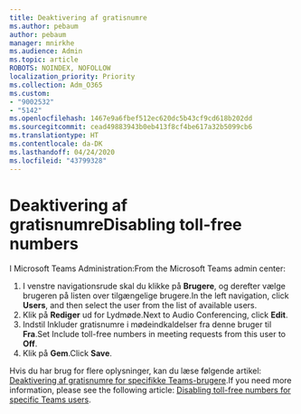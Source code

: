 ```yaml
---
title: Deaktivering af gratisnumre
ms.author: pebaum
author: pebaum
manager: mnirkhe
ms.audience: Admin
ms.topic: article
ROBOTS: NOINDEX, NOFOLLOW
localization_priority: Priority
ms.collection: Adm_O365
ms.custom:
- "9002532"
- "5142"
ms.openlocfilehash: 1467e9a6fbef512ec620dc5b43cf9cd618b202dd
ms.sourcegitcommit: cead49883943b0eb413f8cf4be617a32b5099cb6
ms.translationtype: HT
ms.contentlocale: da-DK
ms.lasthandoff: 04/24/2020
ms.locfileid: "43799328"
---
```

# <a name="disabling-toll-free-numbers"></a><span data-ttu-id="f90bf-102">Deaktivering af gratisnumre</span><span class="sxs-lookup"><span data-stu-id="f90bf-102">Disabling toll-free numbers</span></span>

<span data-ttu-id="f90bf-103">I Microsoft Teams Administration:</span><span class="sxs-lookup"><span data-stu-id="f90bf-103">From the Microsoft Teams admin center:</span></span>

1. <span data-ttu-id="f90bf-104">I venstre navigationsrude skal du klikke på **Brugere**, og derefter vælge brugeren på listen over tilgængelige brugere.</span><span class="sxs-lookup"><span data-stu-id="f90bf-104">In the left navigation, click **Users**, and then select the user from the list of available users.</span></span>
2. <span data-ttu-id="f90bf-105">Klik på **Rediger** ud for Lydmøde.</span><span class="sxs-lookup"><span data-stu-id="f90bf-105">Next to Audio Conferencing, click **Edit**.</span></span>
3. <span data-ttu-id="f90bf-106">Indstil Inkluder gratisnumre i mødeindkaldelser fra denne bruger til **Fra**.</span><span class="sxs-lookup"><span data-stu-id="f90bf-106">Set Include toll-free numbers in meeting requests from this user to **Off**.</span></span>
4. <span data-ttu-id="f90bf-107">Klik på **Gem**.</span><span class="sxs-lookup"><span data-stu-id="f90bf-107">Click **Save**.</span></span>

<span data-ttu-id="f90bf-108">Hvis du har brug for flere oplysninger, kan du læse følgende artikel: [Deaktivering af gratisnumre for specifikke Teams-brugere](https://docs.microsoft.com/microsoftteams/disabling-toll-free-numbers-for-specific-teams-users).</span><span class="sxs-lookup"><span data-stu-id="f90bf-108">If you need more information, please see the following article: [Disabling toll-free numbers for specific Teams users](https://docs.microsoft.com/microsoftteams/disabling-toll-free-numbers-for-specific-teams-users).</span></span>
